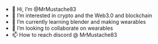 - 👋 Hi, I’m @MrMustache83 
- 👀 I’m interested in crypto and the Web3.0 and blockchain 
- 🌱 I’m currently learning blender and making wearables 
- 💞️ I’m looking to collaborate on wearables 
- 📫 How to reach discord @ MrMustache83

<!---
MrMustache83/MrMustache83 is a ✨ special ✨ repository because its `README.md` (this file) appears on your GitHub profile.
You can click the Preview link to take a look at your changes.
--->
